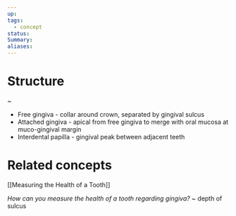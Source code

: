 ```yaml
---
up: 
tags:
  - concept
status: 
Summary:
aliases:
---
```

# Structure
~
- Free gingiva - collar around crown, separated by gingival sulcus
- Attached gingiva - apical from free gingiva to merge with oral mucosa at muco-gingival margin
- Interdental papilla - gingival peak between adjacent teeth
<!--SR:!2025-03-06,1,230-->

# Related concepts
[[Measuring the Health of a Tooth]]


*How can you measure the health of a tooth regarding gingiva?*
~
depth of sulcus
